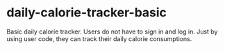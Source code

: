 # daily-calorie-tracker-basic
Basic daily calorie tracker. Users do not have to sign in and log in. Just by using user code, they can track their daily calorie consumptions.
